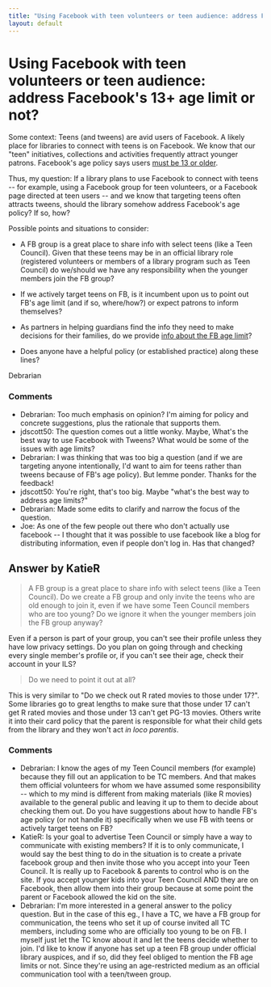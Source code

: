 ```yaml
---
title: "Using Facebook with teen volunteers or teen audience: address Facebook's 13+ age limit or not?"
layout: default
---
```

Using Facebook with teen volunteers or teen audience: address Facebook's 13+ age limit or not?
=====================
Some context: Teens (and tweens) are avid users of Facebook. A likely
place for libraries to connect with teens is on Facebook. We know that
our "teen" initiatives, collections and activities frequently attract
younger patrons. Facebook's age policy says users [must be 13 or
older](https://www.facebook.com/help/?faq=210644045634222).

Thus, my question: If a library plans to use Facebook to connect with
teens -- for example, using a Facebook group for teen volunteers, or a
Facebook page directed at teen users -- and we know that targeting teens
often attracts tweens, should the library somehow address Facebook's age
policy? If so, how?

Possible points and situations to consider:

-   A FB group is a great place to share info with select teens (like a
    Teen Council). Given that these teens may be in an official library
    role (registered volunteers or members of a library program such as
    Teen Council) do we/should we have any responsibility when the
    younger members join the FB group?
-   If we actively target teens on FB, is it incumbent upon us to point
    out FB's age limit (and if so, where/how?) or expect patrons to
    inform themselves?

-   As partners in helping guardians find the info they need to make
    decisions for their families, do we provide [info about the FB age
    limit](https://www.facebook.com/help/parents)?

-   Does anyone have a helpful policy (or established practice) along
    these lines?


Debrarian

### Comments ###
* Debrarian: Too much emphasis on opinion? I'm aiming for policy and concrete
suggestions, plus the rationale that supports them.
* jdscott50: The question comes out a little wonky. Maybe, What's the best way to use
Facebook with Tweens? What would be some of the issues with age limits?
* Debrarian: I was thinking that was too big a question (and if we are targeting
anyone intentionally, I'd want to aim for teens rather than tweens
because of FB's age policy). But lemme ponder. Thanks for the feedback!
* jdscott50: You're right, that's too big. Maybe "what's the best way to address age
limits?"
* Debrarian: Made some edits to clarify and narrow the focus of the question.
* Joe: As one of the few people out there who don't actually use facebook -- I
thought that it was possible to use facebook like a blog for
distributing information, even if people don't log in. Has that changed?


Answer by KatieR
----------------
> A FB group is a great place to share info with select teens (like a
> Teen Council). Do we create a FB group and only invite the teens who
> are old enough to join it, even if we have some Teen Council members
> who are too young? Do we ignore it when the younger members join the
> FB group anyway?

Even if a person is part of your group, you can't see their profile
unless they have low privacy settings. Do you plan on going through and
checking every single member's profile or, if you can't see their age,
check their account in your ILS?

> Do we need to point it out at all?

This is very similar to "Do we check out R rated movies to those under
17?". Some libraries go to great lengths to make sure that those under
17 can't get R rated movies and those under 13 can't get PG-13 movies.
Others write it into their card policy that the parent is responsible
for what their child gets from the library and they won't act *in loco
parentis*.

### Comments ###
* Debrarian: I know the ages of my Teen Council members (for example) because they
fill out an application to be TC members. And that makes them official
volunteers for whom we have assumed some responsibility -- which to my
mind is different from making materials (like R movies) available to the
general public and leaving it up to them to decide about checking them
out. Do you have suggestions about how to handle FB's age policy (or not
handle it) specifically when we use FB with teens or actively target
teens on FB?
* KatieR: Is your goal to advertise Teen Council or simply have a way to
communicate with existing members? If it is to only communicate, I would
say the best thing to do in the situation is to create a private
facebook group and then invite those who you accept into your Teen
Council. It is really up to Facebook & parents to control who is on the
site. If you accept younger kids into your Teen Council AND they are on
Facebook, then allow them into their group because at some point the
parent or Facebook allowed the kid on the site.
* Debrarian: I'm more interested in a general answer to the policy question. But in
the case of this eg., I have a TC, we have a FB group for communication,
the teens who set it up of course invited all TC members, including some
who are officially too young to be on FB. I myself just let the TC know
about it and let the teens decide whether to join. I'd like to know if
anyone has set up a teen FB group under official library auspices, and
if so, did they feel obliged to mention the FB age limits or not. Since
they're using an age-restricted medium as an official communication tool
with a teen/tween group.

